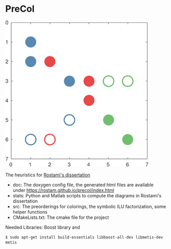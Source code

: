 # PreCol

![PreCol](https://github.com/rostam/precol/blob/master/doc/images/image.png)

The heuristics for [Rostami's dissertation](https://cuvillier.de/en/shop/publications/7637-combining-partial-jacobian-computation-and-preconditioning-new-heuristics-educational-modules-and-applications)

- doc: The doxygen config file, the generated html files are available under https://rostam.github.io/precol/index.html
- stats: Python and Matlab scripts to compute the diagrams in Rostami's dissertation
- src: The preorderings for colorings, the symbolic ILU factorization, some helper functions
- CMakeLists.txt: The cmake file for the project


Needed Libraries:
Boost library and 
```
$ sudo apt-get install build-essentials libboost-all-dev libmetis-dev metis
```
